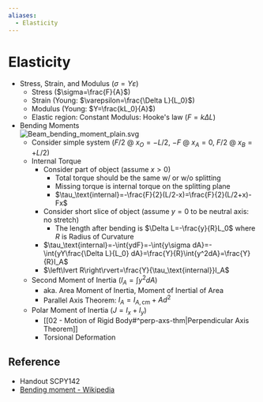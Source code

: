 ```yaml
---
aliases:
  - Elasticity
---
```


# Elasticity

- Stress, Strain, and Modulus ($\sigma=Y\varepsilon$)
	- Stress ($\sigma=\frac{F}{A}$)
	- Strain (Young: $\varepsilon=\frac{\Delta L}{L_0}$)
	- Modulus (Young: $Y=\frac{kL_0}{A}$)
	- Elastic region: Constant Modulus: Hooke's law ($F=k\Delta L$)
- Bending Moments  
  ![Beam\_bending\_moment\_plain.svg](https://upload.wikimedia.org/wikipedia/commons/e/e5/Beam_bending_moment_plain.svg)
	- Consider simple system ($F/2$ @ $x_{O}=-L/2$, $-F$ @ $x_{A}=0$, $F/2$ @ $x_{B}=+L/2$)
	- Internal Torque
		- Consider part of object (assume $x>0$)
			- Total torque should be the same w/ or w/o splitting
			- Missing torque is internal torque on the splitting plane
			- $\tau_\text{internal}=-\frac{F}{2}(L/2-x)=\frac{F}{2}(L/2+x)-Fx$
		- Consider short slice of object (assume $y=0$ to be neutral axis: no stretch)
			- The length after bending is $\Delta L=-\frac{y}{R}L_0$ where $R$ is Radius of Curvature
		- $\tau_\text{internal}=-\int{ydF}=-\int{y\sigma dA}=-\int{yY\frac{\Delta L}{L_0} dA}=\frac{Y}{R}\int{y^2dA}=\frac{Y}{R}I_A$
		- $\left\lvert R\right\rvert=\frac{Y}{\tau_\text{internal}}I_A$
	- Second Moment of Inertia ($I_A=\int{y^2dA}$)
		- aka. Area Moment of Inertia, Moment of Inertial of Area
		- Parallel Axis Theorem: $I_A=I_{A,\text{cm}}+Ad^2$
	- Polar Moment of Inertia ($J=I_x+I_y$)
		- [[02 - Motion of Rigid Body#^perp-axs-thm|Perpendicular Axis Theorem]]
		- Torsional Deformation

## Reference

- Handout SCPY142
- [Bending moment - Wikipedia](https://en.wikipedia.org/wiki/Bending_moment)
